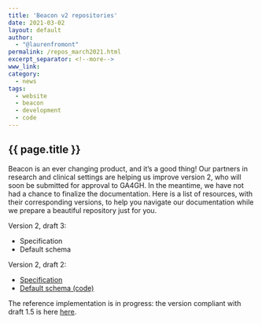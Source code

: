 ```yaml
---
title: 'Beacon v2 repositories'
date: 2021-03-02
layout: default
author:
  - "@laurenfromont"
permalink: /repos_march2021.html
excerpt_separator: <!--more-->
www_link:
category:
  - news
tags:
  - website
  - beacon
  - development
  - code
---
```


## {{ page.title }}

Beacon is an ever changing product, and it’s a good thing! 
Our partners in research and clinical settings are helping us improve version 2, who will soon be submitted for approval to GA4GH. 
In the meantime, we have not had a chance to finalize the documentation. Here is a list of resources, with their corresponding versions, to help you navigate our documentation while we prepare a beautiful repository just for you.

Version 2, draft 3:
* Specification
* Default schema

Version 2, draft 2:
* [Specification](https://github.com/ga4gh-beacon/specification-v2/releases/tag/draft.2)
* [Default schema (code)](https://github.com/ga4gh-beacon/specification-v2-default-schemas/releases/tag/draft.2)

The reference implementation is in progress: the version compliant with draft 1.5 is here [here](https://github.com/EGA-archive/beacon-2.x).

<!--more-->
